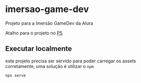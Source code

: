 # imersao-game-dev
Projeto para a Imersão GameDev da Alura

Atalho para o projeto no [P5](https://editor.p5js.org/raffcorreia/sketches/zW9U5MG3E)

## Executar localmente
este projeto precisa ser servido para poder carregar os assets corretamente, uma solução é utilizar o `npm`
```command
npx serve
```